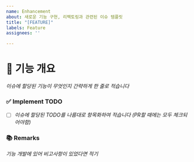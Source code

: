 ```yaml
---
name: Enhancement
about: 새로운 기능 구현, 리팩토링과 관련된 이슈 템플릿
title: "[FEATURE]"
labels: Feature
assignees: ''

---
```


# 🤖 기능 개요
*이슈에 할당된 기능이 무엇인지 간략하게 한 줄로 적습니다*

### ✅ Implement TODO

- [ ] *이슈에 할당된 TODO를 나름대로 항목화하여 적습니다 (PR할 때에는 모두 체크되어야함)*

### 📚 Remarks
*기능 개발에 있어 비고사항이 있었다면 적기*

